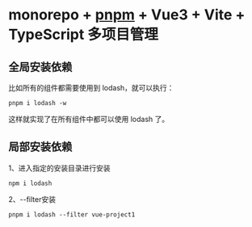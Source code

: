 <!--
 * @Author: TerryMin
 * @Date: 2022-07-27 18:06:28
 * @LastEditors: TerryMin
 * @LastEditTime: 2022-07-27 19:56:57
 * @Description: file not
-->
# monorepo + [pnpm](https://www.pnpm.cn/) + Vue3 + Vite + TypeScript 多项目管理

## 全局安装依赖
比如所有的组件都需要使用到 lodash，就可以执行：
```
pnpm i lodash -w
```
这样就实现了在所有组件中都可以使用 lodash 了。

## 局部安装依赖
1、进入指定的安装目录进行安装
```
npm i lodash
```
2、--filter安装
```
pnpm i lodash --filter vue-project1

